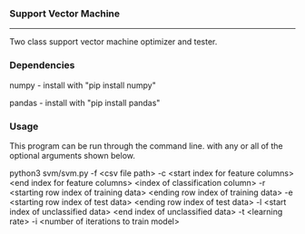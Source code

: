 ### Support Vector Machine ###
-------------
Two class support vector machine optimizer and tester.

### Dependencies ###
numpy - install with "pip install numpy"

pandas - install with "pip install pandas"
### Usage ###
This program can be run through the command line. with any or all of the optional arguments shown below.

python3 svm/svm.py -f \<csv file path> -c \<start index for feature columns>  \<end index for feature columns> \<index of classification column> -r \<starting row index of training data> \<ending row index of training data> -e \<starting row index of test data> \<ending row index of test data> -l \<start index of unclassified data> \<end index of unclassified data> -t \<learning rate> -i \<number of iterations to train model>
